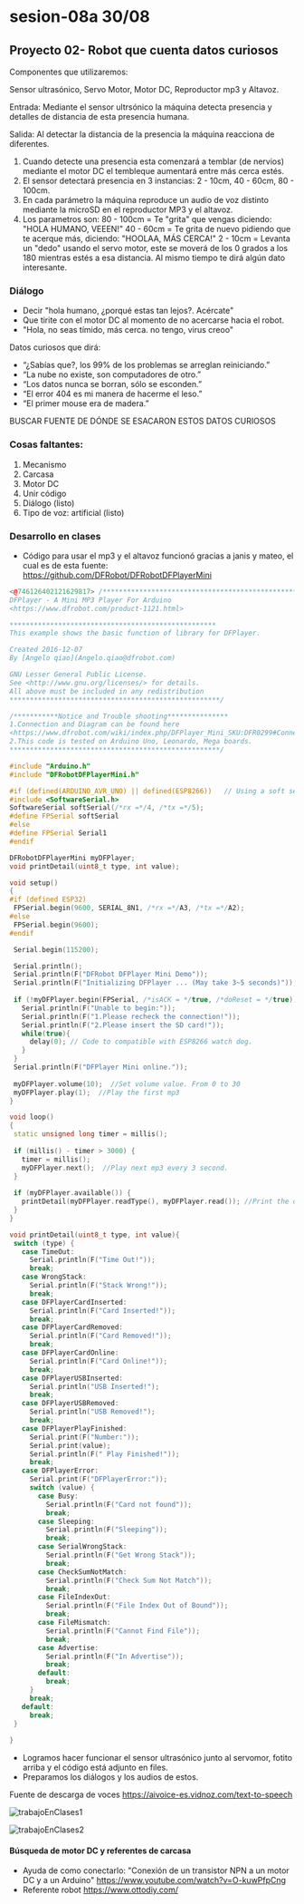 # sesion-08a 30/08

## Proyecto 02- Robot que cuenta datos curiosos

Componentes que utilizaremos:

Sensor ultrasónico, Servo Motor, Motor DC, Reproductor mp3 y Altavoz.

Entrada: Mediante el sensor ultrsónico la máquina detecta presencia y detalles de distancia de esta presencia humana.

Salida: Al detectar la distancia de la presencia la máquina reacciona de diferentes.

1. Cuando detecte una presencia esta comenzará a temblar (de nervios) mediante el motor DC el tembleque aumentará entre más cerca estés.
2. El sensor detectará presencia en 3 instancias: 2 - 10cm, 40 - 60cm, 80 - 100cm.
3. En cada parámetro la máquina reproduce un audio de voz distinto mediante la microSD en el reproductor MP3 y el altavoz.
4. Los parametros son: 80 - 100cm = Te "grita" que vengas diciendo: "HOLA HUMANO, VEEEN!" 40 - 60cm = Te grita de nuevo pidiendo que te acerque más, diciendo: "HOOLAA, MÁS CERCA!" 2 - 10cm = Levanta un "dedo" usando el servo motor, este se moverá de los 0 grados a los 180 mientras estés a esa distancia. Al mismo tiempo te dirá algún dato interesante.

### Diálogo

- Decir "hola humano, ¿porqué estas tan lejos?. Acércate" 
- Que tirite con el motor DC al momento de no acercarse hacia el robot.
- "Hola, no seas tímido, más cerca. no tengo, virus creoo"

Datos curiosos que dirá:

- “¿Sabías que?, los 99% de los problemas se arreglan reiniciando.”
- “La nube no existe, son computadores de otro.”
- “Los datos nunca se borran, sólo se esconden.”
- “El error 404 es mi manera de hacerme el leso.”
- “El primer mouse era de madera.”

BUSCAR FUENTE DE DÓNDE SE ESACARON ESTOS DATOS CURIOSOS

### Cosas faltantes:

1. Mecanismo
2. Carcasa
3. Motor DC
4. Unir código
5. Diálogo (listo)
6. Tipo de voz: artificial (listo)

### Desarrollo en clases

- Código para usar el mp3 y el altavoz funcionó gracias a janis y mateo, el cual es de esta fuente: <https://github.com/DFRobot/DFRobotDFPlayerMini>
  
 ```cpp
<@746126402121629817> /***************************************************
DFPlayer - A Mini MP3 Player For Arduino
 <https://www.dfrobot.com/product-1121.html>
 
 ***************************************************
 This example shows the basic function of library for DFPlayer.
 
 Created 2016-12-07
 By [Angelo qiao](Angelo.qiao@dfrobot.com)
 
 GNU Lesser General Public License.
 See <http://www.gnu.org/licenses/> for details.
 All above must be included in any redistribution
 ****************************************************/

/***********Notice and Trouble shooting***************
 1.Connection and Diagram can be found here
 <https://www.dfrobot.com/wiki/index.php/DFPlayer_Mini_SKU:DFR0299#Connection_Diagram>
 2.This code is tested on Arduino Uno, Leonardo, Mega boards.
 ****************************************************/

#include "Arduino.h"
#include "DFRobotDFPlayerMini.h"

#if (defined(ARDUINO_AVR_UNO) || defined(ESP8266))   // Using a soft serial port
#include <SoftwareSerial.h>
SoftwareSerial softSerial(/*rx =*/4, /*tx =*/5);
#define FPSerial softSerial
#else
#define FPSerial Serial1
#endif

DFRobotDFPlayerMini myDFPlayer;
void printDetail(uint8_t type, int value);

void setup()
{
#if (defined ESP32)
  FPSerial.begin(9600, SERIAL_8N1, /*rx =*/A3, /*tx =*/A2);
#else
  FPSerial.begin(9600);
#endif

  Serial.begin(115200);

  Serial.println();
  Serial.println(F("DFRobot DFPlayer Mini Demo"));
  Serial.println(F("Initializing DFPlayer ... (May take 3~5 seconds)"));
  
  if (!myDFPlayer.begin(FPSerial, /*isACK = */true, /*doReset = */true)) {  //Use serial to communicate with mp3.
    Serial.println(F("Unable to begin:"));
    Serial.println(F("1.Please recheck the connection!"));
    Serial.println(F("2.Please insert the SD card!"));
    while(true){
      delay(0); // Code to compatible with ESP8266 watch dog.
    }
  }
  Serial.println(F("DFPlayer Mini online."));
  
  myDFPlayer.volume(10);  //Set volume value. From 0 to 30
  myDFPlayer.play(1);  //Play the first mp3
}

void loop()
{
  static unsigned long timer = millis();
  
  if (millis() - timer > 3000) {
    timer = millis();
    myDFPlayer.next();  //Play next mp3 every 3 second.
  }
  
  if (myDFPlayer.available()) {
    printDetail(myDFPlayer.readType(), myDFPlayer.read()); //Print the detail message from DFPlayer to handle different errors and states.
  }
}

void printDetail(uint8_t type, int value){
  switch (type) {
    case TimeOut:
      Serial.println(F("Time Out!"));
      break;
    case WrongStack:
      Serial.println(F("Stack Wrong!"));
      break;
    case DFPlayerCardInserted:
      Serial.println(F("Card Inserted!"));
      break;
    case DFPlayerCardRemoved:
      Serial.println(F("Card Removed!"));
      break;
    case DFPlayerCardOnline:
      Serial.println(F("Card Online!"));
      break;
    case DFPlayerUSBInserted:
      Serial.println("USB Inserted!");
      break;
    case DFPlayerUSBRemoved:
      Serial.println("USB Removed!");
      break;
    case DFPlayerPlayFinished:
      Serial.print(F("Number:"));
      Serial.print(value);
      Serial.println(F(" Play Finished!"));
      break;
    case DFPlayerError:
      Serial.print(F("DFPlayerError:"));
      switch (value) {
        case Busy:
          Serial.println(F("Card not found"));
          break;
        case Sleeping:
          Serial.println(F("Sleeping"));
          break;
        case SerialWrongStack:
          Serial.println(F("Get Wrong Stack"));
          break;
        case CheckSumNotMatch:
          Serial.println(F("Check Sum Not Match"));
          break;
        case FileIndexOut:
          Serial.println(F("File Index Out of Bound"));
          break;
        case FileMismatch:
          Serial.println(F("Cannot Find File"));
          break;
        case Advertise:
          Serial.println(F("In Advertise"));
          break;
        default:
          break;
      }
      break;
    default:
      break;
  }
  
}
```

- Logramos hacer funcionar el sensor ultrasónico junto al servomor, fotito arriba y el código está adjunto en files.
- Preparamos los diálogos y los audios de estos.

Fuente de descarga de voces <https://aivoice-es.vidnoz.com/text-to-speech>

![trabajoEnClases1](./imagenes/trabajoEnClases30Sep.jpg)

![trabajoEnClases2](./imagenes/trabajoEnClases30Sep01.jpg)

#### Búsqueda de motor DC y referentes de carcasa

- Ayuda de como conectarlo: "Conexión de un transistor NPN a un motor DC y a un Arduino" <https://www.youtube.com/watch?v=O-kuwPfpCng>
- Referente robot <https://www.ottodiy.com/>




